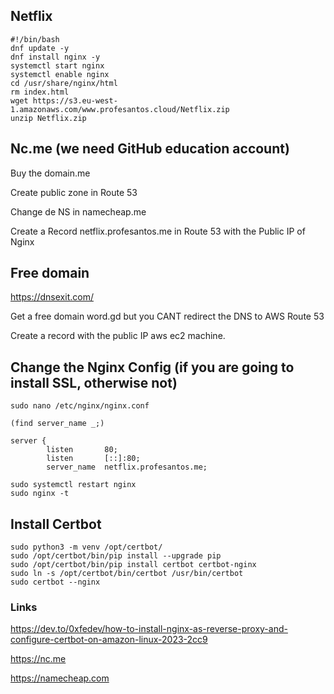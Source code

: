 ## Netflix

```
#!/bin/bash
dnf update -y     
dnf install nginx -y      
systemctl start nginx      
systemctl enable nginx     
cd /usr/share/nginx/html      
rm index.html     
wget https://s3.eu-west-1.amazonaws.com/www.profesantos.cloud/Netflix.zip     
unzip Netflix.zip
```


## Nc.me (we need GitHub education account)

Buy the domain.me

Create public zone in Route 53

Change de NS in namecheap.me

Create a Record netflix.profesantos.me in Route 53 with the Public IP of Nginx


## Free domain

https://dnsexit.com/

Get a free domain word.gd but you CANT redirect the DNS to AWS Route 53

Create a record with the public IP aws ec2 machine.



## Change the Nginx Config (if you are going to install SSL, otherwise not)

```
sudo nano /etc/nginx/nginx.conf

(find server_name _;)

server {
        listen       80;
        listen       [::]:80;
        server_name  netflix.profesantos.me;

sudo systemctl restart nginx
sudo nginx -t
```

## Install Certbot

```
sudo python3 -m venv /opt/certbot/
sudo /opt/certbot/bin/pip install --upgrade pip
sudo /opt/certbot/bin/pip install certbot certbot-nginx
sudo ln -s /opt/certbot/bin/certbot /usr/bin/certbot
sudo certbot --nginx
```

### Links

https://dev.to/0xfedev/how-to-install-nginx-as-reverse-proxy-and-configure-certbot-on-amazon-linux-2023-2cc9

https://nc.me

https://namecheap.com
